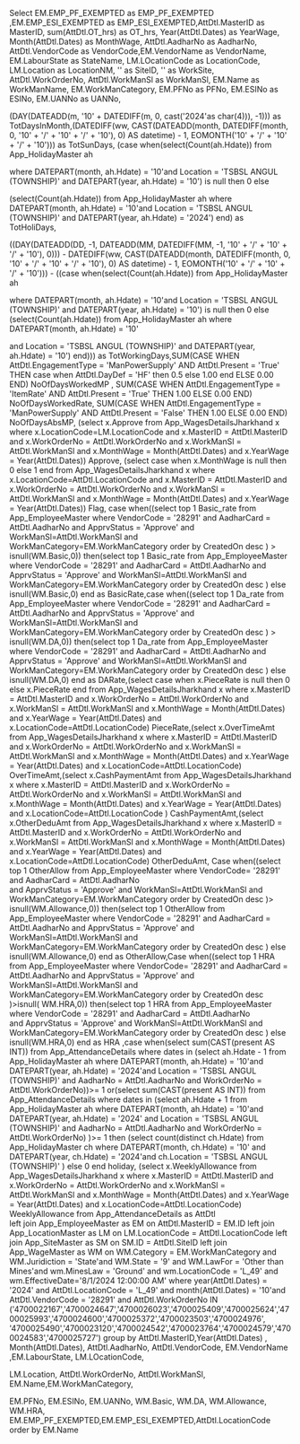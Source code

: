 
Select   EM.EMP_PF_EXEMPTED as EMP_PF_EXEMPTED ,EM.EMP_ESI_EXEMPTED as EMP_ESI_EXEMPTED,AttDtl.MasterID as MasterID,
sum(AttDtl.OT_hrs) as OT_hrs, Year(AttDtl.Dates) as YearWage, Month(AttDtl.Dates) as MonthWage,
AttDtl.AadharNo as AadharNo, AttDtl.VendorCode as VendorCode,EM.VendorName as VendorName,  
EM.LabourState as StateName, LM.LOcationCode as LocationCode,  LM.Location as LocationNM,   '' as SiteID, '' as WorkSite, AttDtl.WorkOrderNo,
AttDtl.WorkManSl as WorkManSl,   EM.Name as WorkManName, EM.WorkManCategory, EM.PFNo as PFNo, EM.ESINo as ESINo, 
EM.UANNo as UANNo,

(DAY(DATEADD(m, '10' + DATEDIFF(m, 0, cast('2024'as char(4))), -1))) 
as TotDaysInMonth,(DATEDIFF(ww, CAST(DATEADD(month, DATEDIFF(month, 0, '10' + '/' + '10' + '/' + '10'), 0) AS datetime) - 1, 
EOMONTH('10' + '/' + '10' + '/' + '10'))) as TotSunDays,  (case when(select(Count(ah.Hdate))  from App_HolidayMaster ah

where DATEPART(month, ah.Hdate) = '10'and Location = 'TSBSL ANGUL (TOWNSHIP)' and DATEPART(year, ah.Hdate) = '10') is null then 0 else 

(select(Count(ah.Hdate))
from App_HolidayMaster ah where DATEPART(month, ah.Hdate) = '10'and Location = 'TSBSL ANGUL (TOWNSHIP)'  and DATEPART(year, ah.Hdate) = '2024') end) 
as TotHoliDays,





((DAY(DATEADD(DD, -1, DATEADD(MM, DATEDIFF(MM, -1, '10' + '/' + '10' + '/' + '10'), 0))) - 
DATEDIFF(ww, CAST(DATEADD(month, DATEDIFF(month, 0, '10' + '/' + '10' + '/' + '10'), 0)  AS datetime) - 1,
EOMONTH('10' + '/' + '10' + '/' + '10'))) - ((case when(select(Count(ah.Hdate)) from App_HolidayMaster ah 

where DATEPART(month, ah.Hdate) = '10'and Location = 'TSBSL ANGUL (TOWNSHIP)' and DATEPART(year, ah.Hdate) = '10') is null then 0 else 
(select(Count(ah.Hdate))  from App_HolidayMaster ah  where DATEPART(month, ah.Hdate) = '10'



and Location = 'TSBSL ANGUL (TOWNSHIP)' and DATEPART(year, ah.Hdate) = '10') end)))  as TotWorkingDays,SUM(CASE WHEN AttDtl.EngagementType = 'ManPowerSupply'
AND AttDtl.Present = 'True' THEN  case when AttDtl.DayDef = 'HF' then 0.5 else 1.00 end ELSE 0.00 END) NoOfDaysWorkedMP ,
SUM(CASE WHEN AttDtl.EngagementType = 'ItemRate' AND AttDtl.Present = 'True' THEN 1.00 ELSE 0.00 END) NoOfDaysWorkedRate, 
SUM(CASE WHEN AttDtl.EngagementType = 'ManPowerSupply' AND AttDtl.Present = 'False' THEN 1.00 ELSE 0.00 END) NoOfDaysAbsMP,
(select x.Approve from App_WagesDetailsJharkhand x where x.LocationCode=LM.LocationCode and x.MasterID = AttDtl.MasterID 
and x.WorkOrderNo = AttDtl.WorkOrderNo and x.WorkManSl = AttDtl.WorkManSl and x.MonthWage = Month(AttDtl.Dates) 
and x.YearWage = Year(AttDtl.Dates)) Approve, (select case when x.MonthWage is null then 0 else 1 end from App_WagesDetailsJharkhand x 
where  x.LocationCode=AttDtl.LocationCode and  x.MasterID = AttDtl.MasterID and x.WorkOrderNo = AttDtl.WorkOrderNo 
and x.WorkManSl = AttDtl.WorkManSl and x.MonthWage = Month(AttDtl.Dates) and x.YearWage = Year(AttDtl.Dates)) Flag,
case when((select top 1 Basic_rate from App_EmployeeMaster where VendorCode = '28291' and AadharCard = AttDtl.AadharNo 
and ApprvStatus = 'Approve' and WorkManSl=AttDtl.WorkManSl and WorkManCategory=EM.WorkManCategory order by CreatedOn desc ) > isnull(WM.Basic,0)) 
then(select top 1 Basic_rate from App_EmployeeMaster where VendorCode = '28291' and AadharCard = AttDtl.AadharNo   and ApprvStatus = 'Approve' 
and WorkManSl=AttDtl.WorkManSl and WorkManCategory=EM.WorkManCategory order by CreatedOn desc   )
else isnull(WM.Basic,0) end as BasicRate,case when((select top 1 Da_rate from App_EmployeeMaster 
where VendorCode = '28291' and AadharCard = AttDtl.AadharNo  and ApprvStatus = 'Approve' and WorkManSl=AttDtl.WorkManSl and WorkManCategory=EM.WorkManCategory 
order by CreatedOn desc  ) > isnull(WM.DA,0)) then(select top 1 Da_rate from App_EmployeeMaster where VendorCode = '28291' and AadharCard = AttDtl.AadharNo
and ApprvStatus = 'Approve' and WorkManSl=AttDtl.WorkManSl and WorkManCategory=EM.WorkManCategory order by CreatedOn desc  ) 
else isnull(WM.DA,0) end as DARate,(select case when x.PieceRate is null then 0 else x.PieceRate end from App_WagesDetailsJharkhand x 
where x.MasterID = AttDtl.MasterID and x.WorkOrderNo = AttDtl.WorkOrderNo and x.WorkManSl = AttDtl.WorkManSl and x.MonthWage = Month(AttDtl.Dates)
and x.YearWage = Year(AttDtl.Dates)  and x.LocationCode=AttDtl.LocationCode) PieceRate,(select x.OverTimeAmt 
from App_WagesDetailsJharkhand x where x.MasterID = AttDtl.MasterID and x.WorkOrderNo = AttDtl.WorkOrderNo 
and x.WorkManSl = AttDtl.WorkManSl and x.MonthWage = Month(AttDtl.Dates)  and x.YearWage = Year(AttDtl.Dates) 
and x.LocationCode=AttDtl.LocationCode) OverTimeAmt,(select x.CashPaymentAmt from App_WagesDetailsJharkhand x 
where x.MasterID = AttDtl.MasterID and x.WorkOrderNo = AttDtl.WorkOrderNo and x.WorkManSl = AttDtl.WorkManSl
and x.MonthWage = Month(AttDtl.Dates) and x.YearWage = Year(AttDtl.Dates) and x.LocationCode=AttDtl.LocationCode ) 
CashPaymentAmt,(select x.OtherDeduAmt from App_WagesDetailsJharkhand x where x.MasterID = AttDtl.MasterID 
and x.WorkOrderNo = AttDtl.WorkOrderNo and x.WorkManSl = AttDtl.WorkManSl and x.MonthWage = Month(AttDtl.Dates) 
and x.YearWage = Year(AttDtl.Dates) and x.LocationCode=AttDtl.LocationCode) OtherDeduAmt,
Case when((select top 1 OtherAllow from App_EmployeeMaster where VendorCode= '28291' and AadharCard = AttDtl.AadharNo  
and ApprvStatus = 'Approve' and WorkManSl=AttDtl.WorkManSl and WorkManCategory=EM.WorkManCategory order by CreatedOn desc   )> isnull(WM.Allowance,0)) 
then(select top 1 OtherAllow from App_EmployeeMaster where VendorCode = '28291' and AadharCard = AttDtl.AadharNo   and ApprvStatus = 'Approve'
and WorkManSl=AttDtl.WorkManSl and WorkManCategory=EM.WorkManCategory order by CreatedOn desc  ) else isnull(WM.Allowance,0) 
end as OtherAllow,Case when((select top 1 HRA from App_EmployeeMaster where VendorCode= '28291' and AadharCard = AttDtl.AadharNo and 
ApprvStatus = 'Approve' and WorkManSl=AttDtl.WorkManSl and WorkManCategory=EM.WorkManCategory order by CreatedOn desc  )>isnull( WM.HRA,0))
then(select top 1 HRA from App_EmployeeMaster where VendorCode = '28291' and AadharCard = AttDtl.AadharNo  
and ApprvStatus = 'Approve' and WorkManSl=AttDtl.WorkManSl and WorkManCategory=EM.WorkManCategory order by CreatedOn desc ) else isnull(WM.HRA,0) 
end as HRA ,case when(select sum(CAST(present AS INT)) from App_AttendanceDetails where dates in (select ah.Hdate - 1 from App_HolidayMaster ah 
where DATEPART(month, ah.Hdate) = '10'and DATEPART(year, ah.Hdate) = '2024'and  Location = 'TSBSL ANGUL (TOWNSHIP)' and AadharNo = AttDtl.AadharNo 
and WorkOrderNo = AttDtl.WorkOrderNo))>= 1 or(select sum(CAST(present AS INT)) from App_AttendanceDetails where dates in 
(select ah.Hdate + 1 from App_HolidayMaster ah where DATEPART(month, ah.Hdate) = '10'and DATEPART(year, ah.Hdate) = '2024'
and Location = 'TSBSL ANGUL (TOWNSHIP)' and AadharNo = AttDtl.AadharNo and WorkOrderNo = AttDtl.WorkOrderNo) )>= 1 then 
(select count(distinct ch.Hdate) from App_HolidayMaster ch where  DATEPART(month, ch.Hdate) = '10'
and DATEPART(year, ch.Hdate) = '2024'and ch.Location = 'TSBSL ANGUL (TOWNSHIP)' )      else 0 end holiday,
(select x.WeeklyAllowance from App_WagesDetailsJharkhand x where x.MasterID = AttDtl.MasterID and x.WorkOrderNo = AttDtl.WorkOrderNo 
and x.WorkManSl = AttDtl.WorkManSl and x.MonthWage = Month(AttDtl.Dates)  and x.YearWage = Year(AttDtl.Dates)
and x.LocationCode=AttDtl.LocationCode) WeeklyAllowance                     from App_AttendanceDetails as AttDtl  
left join App_EmployeeMaster as EM  on AttDtl.MasterID = EM.ID left join App_LocationMaster as LM on LM.LocationCode = AttDtl.LocationCode 
left join App_SiteMaster as SM on SM.ID = AttDtl.SiteID  left join App_WageMaster as WM on WM.Category = EM.WorkManCategory 
and WM.Juridiction = 'State'and WM.State = '9' and WM.LawFor = 'Other than Mines'and wm.MinesLaw = 'Ground'
and wm.LocationCode = 'L_49'  and wm.EffectiveDate='8/1/2024 12:00:00 AM' where year(AttDtl.Dates) = '2024'
and AttDtl.LocationCode = 'L_49' and month(AttDtl.Dates) = '10'and AttDtl.VendorCode = '28291'
and AttDtl.WorkOrderNo IN 
('4700022167','4700024647','4700026023','4700025409','4700025624','4700025993','4700024600','4700025372','4700023503','4700024976',
'4700025490','4700023120','4700024542','4700023764','4700024579','4700024583','4700025727')
group by AttDtl.MasterID,Year(AttDtl.Dates) , Month(AttDtl.Dates), AttDtl.AadharNo, AttDtl.VendorCode,  EM.VendorName ,EM.LabourState, LM.LOcationCode,

LM.Location, AttDtl.WorkOrderNo, AttDtl.WorkManSl, EM.Name,EM.WorkManCategory, 

EM.PFNo, EM.ESINo, EM.UANNo, WM.Basic, WM.DA, WM.Allowance, WM.HRA, EM.EMP_PF_EXEMPTED,EM.EMP_ESI_EXEMPTED,AttDtl.LocationCode order by EM.Name  


